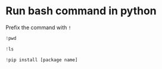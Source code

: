 # Run bash command in python
Prefix the command with `!`
```python
!pwd

!ls

!pip install [package name]
```
